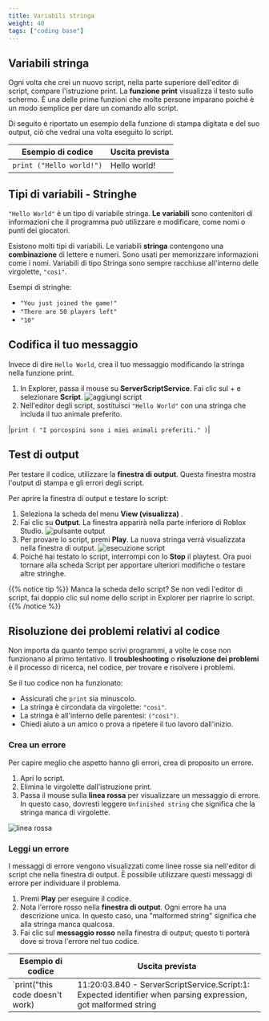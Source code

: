 ```yaml
---
title: Variabili stringa
weight: 40
tags: ["coding base"] 
---
```


## Variabili stringa

Ogni volta che crei un nuovo script, nella parte superiore dell'editor di script, compare l'istruzione print. La **funzione print** visualizza il testo sullo schermo. È una delle prime funzioni che molte persone imparano poiché è un modo semplice per dare un comando allo script.

Di seguito è riportato un esempio della funzione di stampa digitata e del suo output, ciò che vedrai una volta eseguito lo script.

|Esempio di codice|Uscita prevista|
|-----------------|---------------|
| `print ("Hello world!")`|Hello world!|

## Tipi di variabili - Stringhe

`"Hello World"` è un tipo di variabile stringa. **Le variabili** sono contenitori di informazioni che il programma può utilizzare e modificare, come nomi o punti dei giocatori.

Esistono molti tipi di variabili. Le variabili **stringa** contengono una **combinazione** di lettere e numeri. Sono usati per memorizzare informazioni come i nomi. Variabili di tipo Stringa sono sempre racchiuse all'interno delle virgolette, `"così"`.

Esempi di stringhe:

* `"You just joined the game!"`
* `"There are 50 players left"`
* `"10"`

## Codifica il tuo messaggio

Invece di dire `Hello World`, crea il tuo messaggio modificando la stringa nella funzione print.

1. In Explorer, passa il mouse su **ServerScriptService**. Fai clic sul + e selezionare **Script**.
![aggiungi script](ServerScriptServiceAddScript_2A_280x310.png)
1. Nell'editor degli script, sostituisci `"Hello World"` con una stringa che includa il tuo animale preferito.

|`print ( "I porcospini sono i miei animali preferiti." )`|

## Test di output

Per testare il codice, utilizzare la **finestra di output**. Questa finestra mostra l'output di stampa e gli errori degli script.

Per aprire la finestra di output e testare lo script:
1. Seleziona la scheda del menu **View (visualizza)** .
1. Fai clic su **Output**. La finestra apparirà nella parte inferiore di Roblox Studio.
![pulsante output](Output_480x320.png)
1. Per provare lo script, premi **Play**. La nuova stringa verrà visualizzata nella finestra di output.
![esecuzione script](showScriptRunning.png)
1. Poiché hai testato lo script, interrompi con lo **Stop** il playtest. Ora puoi tornare alla scheda Script per apportare ulteriori modifiche o testare altre stringhe.

{{% notice tip %}}
Manca la scheda dello script?
Se non vedi l'editor di script, fai doppio clic sul nome dello script in Explorer per riaprire lo script.
{{% /notice %}}

## Risoluzione dei problemi relativi al codice

Non importa da quanto tempo scrivi programmi, a volte le cose non funzionano al primo tentativo. Il **troubleshooting** o **risoluzione dei problemi** è il processo di ricerca, nel codice, per trovare e risolvere i problemi.

Se il tuo codice non ha funzionato:

* Assicurati che `print` sia minuscolo.
* La stringa è circondata da virgolette: `"così"`.
* La stringa è all'interno delle parentesi: `("così")`.
* Chiedi aiuto a un amico o prova a ripetere il tuo lavoro dall'inizio.

### Crea un errore

Per capire meglio che aspetto hanno gli errori, crea di proposito un errore.

1. Apri lo script.
1. Elimina le virgolette dall'istruzione print.
1. Passa il mouse sulla **linea rossa** per visualizzare un messaggio di errore. In questo caso, dovresti leggere `Unfinished string` che significa che la stringa manca di virgolette.

![linea rossa](ErrorRedline_480x320.png)

### Leggi un errore

I messaggi di errore vengono visualizzati come linee rosse sia nell'editor di script che nella finestra di output. È possibile utilizzare questi messaggi di errore per individuare il problema.

1. Premi **Play** per eseguire il codice.
1. Nota l'errore rosso nella **finestra di output**. Ogni errore ha una descrizione unica. In questo caso, una "malformed string" significa che alla stringa manca qualcosa.
1. Fai clic sul **messaggio rosso** nella finestra di output; questo ti porterà dove si trova l'errore nel tuo codice.

|Esempio di codice|Uscita prevista|
|-----------------|---------------|
|`print("this code doesn't work)|11:20:03.840 - ServerScriptService.Script:1: Expected identifier when parsing expression, got malformed string|


